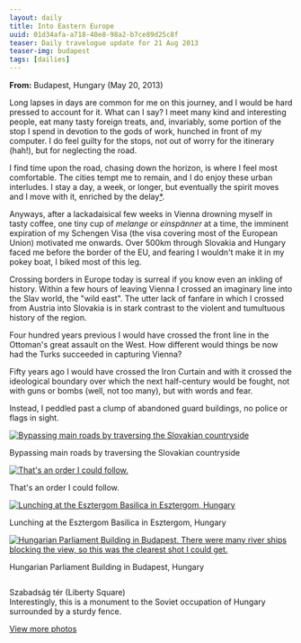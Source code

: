 ```yaml
---
layout: daily
title: Into Eastern Europe
uuid: 01d34afa-a718-40e8-98a2-b7ce89d25c8f
teaser: Daily travelogue update for 21 Aug 2013
teaser-img: budapest
tags: [dailies]
---
```


**From:** Budapest, Hungary (May 20, 2013)

Long lapses in days are common for me on this journey, and I would be hard pressed
to account for it. What can I say? I meet many kind and interesting people, eat
many tasty foreign treats, and, invariably, some portion of the stop I spend in
devotion to the gods of work, hunched in front of my computer. I do feel guilty
for the stops, not out of worry for the itinerary (hah!), but for neglecting
the road.

I find time upon the road, chasing down the horizon, is where I feel most
comfortable. The cities tempt me to remain, and I do enjoy these urban
interludes. I stay a day, a week, or longer, but eventually the spirit moves and
I move with it, enriched by the delay<a href="http://binaryelysium.com/prose/graham/the_gentle_art.html#21" title="Excerpts from, The Gentle Art of Tramping (1927)">*</a>.

Anyways, after a lackadaisical few weeks in Vienna drowning myself in tasty
coffee, one tiny cup of *melange* or *einspänner* at a time, the imminent
expiration of my Schengen Visa (the visa covering most of the European Union)
motivated me onwards. Over 500km through Slovakia and Hungary faced me before
the border of the EU, and fearing I wouldn't make it in my pokey boat, I biked
most of this leg.

Crossing borders in Europe today is surreal if you know even an inkling of
history. Within a few hours of leaving Vienna I crossed an imaginary line
into the Slav world, the "wild east". The utter lack of fanfare in which I
crossed from Austria into Slovakia is in stark contrast to the violent and
tumultuous history of the region.

Four hundred years previous I would have crossed the front line in the
Ottoman's great assault on the West. How different would things be now had the
Turks succeeded in capturing Vienna?

Fifty years ago I would have crossed the Iron Curtain and with it crossed the
ideological boundary over which the next half-century would be fought, not with
guns or bombs (well, not too many), but with words and fear.

Instead, I peddled past a clump of abandoned guard buildings, no police or
flags in sight.


<div class="caption">
<a href="http://photos.elusivetruth.net/Bikerafting-Europe-2013/5-Slovakia-and-Hungary/i-qvZkBjQ/A" title="Bypassing main roads by traversing the Slovakian countryside"><img src="http://photos.elusivetruth.net/Bikerafting-Europe-2013/5-Slovakia-and-Hungary/i-qvZkBjQ/1/L/DSC00421_v2-L.jpg" title="Bypassing main roads by traversing the Slovakian countryside" alt="Bypassing main roads by traversing the Slovakian countryside"></a>
<p>Bypassing main roads by traversing the Slovakian countryside</p>
</div>

<div class="caption">
<a href="http://photos.elusivetruth.net/Bikerafting-Europe-2013/5-Slovakia-and-Hungary/i-qckFr9G/A" title="That's an order I could follow."><img src="http://photos.elusivetruth.net/Bikerafting-Europe-2013/5-Slovakia-and-Hungary/i-qckFr9G/1/L/DSC00429_v2-L.jpg" title="That's an order I could follow." alt="That's an order I could follow."></a>
<p>That's an order I could follow.</p>
</div>

<div class="caption">
<a href="http://photos.elusivetruth.net/Bikerafting-Europe-2013/5-Slovakia-and-Hungary/i-sjdFfRB/A" title="Lunching at the Esztergom Basilica in Esztergom, Hungary"><img src="http://photos.elusivetruth.net/Bikerafting-Europe-2013/5-Slovakia-and-Hungary/i-sjdFfRB/1/L/DSC00438_v2-L.jpg" title="Lunching at the Esztergom Basilica in Esztergom, Hungary" alt="Lunching at the Esztergom Basilica in Esztergom, Hungary"></a>
<p>Lunching at the Esztergom Basilica in Esztergom, Hungary</p>
</div>


<div class="caption">
<a href="http://photos.elusivetruth.net/Bikerafting-Europe-2013/5-Slovakia-and-Hungary/i-C4xcKMJ/A" title="Hungarian Parliament Building in Budapest. There were many river ships blocking the view, so this was the clearest shot I could get."><img src="http://photos.elusivetruth.net/Bikerafting-Europe-2013/5-Slovakia-and-Hungary/i-C4xcKMJ/1/L/DSC00473_v2-L.jpg" title="Hungarian Parliament Building in Budapest. There were many river ships blocking the view, so this was the clearest shot I could get." alt="Hungarian Parliament Building in Budapest. There were many river ships blocking the view, so this was the clearest shot I could get."></a>
<p>Hungarian Parliament Building in Budapest, Hungary</p>
</div>


<div class="caption">
<a href="http://photos.elusivetruth.net/Bikerafting-Europe-2013/5-Slovakia-and-Hungary/i-JhSLgqC/A" title=""><img src="http://photos.elusivetruth.net/Bikerafting-Europe-2013/5-Slovakia-and-Hungary/i-JhSLgqC/1/L/DSC00495_v2-L.jpg" title="" alt=""></a>
<p>Szabadság tér (Liberty Square) <br/> Interestingly, this is a monument to the Soviet occupation of Hungary surrounded by a sturdy fence.</p>
</div>

<div class='stb-images_box'><a title="Photos from Slovakia, Hungary, and Croatia"
href="http://photos.elusivetruth.net/Bikerafting-Europe-2013/5-Slovakia-and-Hungary/i-qckFr9G">
View more photos</a></div>
